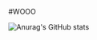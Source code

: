 #WOOO

![Anurag's GitHub stats](https://github-readme-stats.vercel.app/api?username=Fnanhabte&show_icons=true&theme=radical)
